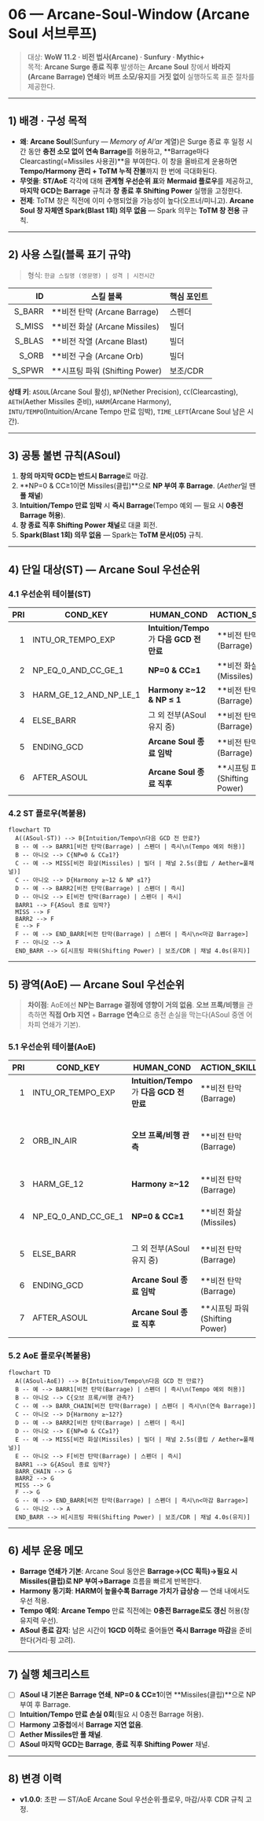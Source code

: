 # 06 — Arcane-Soul-Window (Arcane Soul 서브루프)
> 대상: **WoW 11.2 · 비전 법사(Arcane) · Sunfury · Mythic+**  
> 목적: **Arcane Surge 종료 직후** 발생하는 **Arcane Soul** 창에서 **바라지(Arcane Barrage) 연쇄**와 **버프 소모/유지**를 **거짓 없이** 실행하도록 표준 절차를 제공한다.

---

## 1) 배경 · 구성 목적
- **왜**: **Arcane Soul**(Sunfury — *Memory of Al’ar* 계열)은 Surge 종료 후 일정 시간 동안 **충전 소모 없이 연속 Barrage**를 허용하고, **Barrage마다 Clearcasting(=Missiles 사용권)**을 부여한다. 이 창을 올바르게 운용하면 **Tempo/Harmony 관리 + ToTM 누적 잔불**까지 한 번에 극대화된다.
- **무엇을**: **ST/AoE** 각각에 대해 **관계형 우선순위 표**와 **Mermaid 플로우**를 제공하고, **마지막 GCD는 Barrage** 규칙과 **창 종료 후 Shifting Power** 실행을 고정한다.
- **전제**: ToTM 창은 직전에 이미 수행되었을 가능성이 높다(오프너/미니고). **Arcane Soul 창 자체엔 Spark(Blast 1회) 의무 없음** — Spark 의무는 **ToTM 창 전용** 규칙.

---

## 2) 사용 스킬(블록 표기 규약)
> 형식: `한글 스킬명 (영문명) | 성격 | 시전시간`

| ID | 스킬 블록 | 핵심 포인트 |
|---:|---|---|
| S_BARR | **비전 탄막 (Arcane Barrage) | 스펜더 | 즉시** | Arcane Soul 중 **연속 사용 핵심**(충전 소모 예외 적용) |
| S_MISS | **비전 화살 (Arcane Missiles) | 빌더 | 채널 2.5s** | **Aether만 풀 채널**, 그 외 **클립**으로 **Nether Precision(NP)** 부여 |
| S_BLAS | **비전 작열 (Arcane Blast) | 빌더 | 시전 2.25s** | NP 소모/채움용 — **ASoul 창에선 비주류** |
| S_ORB  | **비전 구슬 (Arcane Orb) | 빌더 | 즉시** | 보충용(일반 루프). **ASoul 중 Barrage 연쇄가 우선** |
| S_SPWR | **시프팅 파워 (Shifting Power) | 보조/CDR | 채널 4.0s(유지)** | **Arcane Soul 종료 직후** 사용(고정) |

**상태 키**: `ASOUL`(Arcane Soul 활성), `NP`(Nether Precision), `CC`(Clearcasting), `AETH`(Aether Missiles 준비), `HARM`(Arcane Harmony), `INTU/TEMPO`(Intuition/Arcane Tempo 만료 임박), `TIME_LEFT`(Arcane Soul 남은 시간).

---

## 3) 공통 불변 규칙(ASoul)
1) **창의 마지막 GCD는 반드시 Barrage**로 마감.  
2) **NP=0 & CC≥1이면 Missiles(클립)**으로 **NP 부여 후 Barrage**. (*Aether*일 땐 **풀 채널**)  
3) **Intuition/Tempo 만료 임박** 시 **즉시 Barrage**(Tempo 예외 — 필요 시 **0충전 Barrage 허용**).  
4) **창 종료 직후** **Shifting Power 채널**로 대쿨 회전.  
5) **Spark(Blast 1회) 의무 없음** — Spark는 **ToTM 문서(05)** 규칙.

---

## 4) 단일 대상(ST) — Arcane Soul 우선순위

### 4.1 우선순위 테이블(ST)

| PRI | COND_KEY | HUMAN_COND | ACTION_SKILL | NOTES |
|---:|---|---|---|---|
| 1 | INTU_OR_TEMPO_EXP | **Intuition/Tempo**가 **다음 GCD 전 만료** | **비전 탄막(Barrage) | 스펜더 | 즉시** | **Tempo 예외 허용(0충전 가능)** |
| 2 | NP_EQ_0_AND_CC_GE_1 | **NP=0 & CC≥1** | **비전 화살(Missiles) | 빌더 | 채널 2.5s(클립)** | **NP 부여**(Aether는 풀 채널) |
| 3 | HARM_GE_12_AND_NP_LE_1 | **Harmony ≥~12 & NP ≤ 1** | **비전 탄막(Barrage) | 스펜더 | 즉시** | 고중첩 Barrage |
| 4 | ELSE_BARR | 그 외 전부(ASoul 유지 중) | **비전 탄막(Barrage) | 스펜더 | 즉시** | **연속 Barrage 기본값** |
| 5 | ENDING_GCD | **Arcane Soul 종료 임박** | **비전 탄막(Barrage) | 스펜더 | 즉시** | **마감 Barrage**(필수) |
| 6 | AFTER_ASOUL | **Arcane Soul 종료 직후** | **시프팅 파워(Shifting Power) | 보조/CDR | 채널 4.0s(유지)** | 창 종료 후 고정 |

### 4.2 ST 플로우(복붙용)

```mermaid
flowchart TD
  A((ASoul-ST)) --> B{Intuition/Tempo\n다음 GCD 전 만료?}
  B -- 예 --> BARR1[비전 탄막(Barrage) | 스펜더 | 즉시\n(Tempo 예외 허용)]
  B -- 아니오 --> C{NP=0 & CC≥1?}
  C -- 예 --> MISS[비전 화살(Missiles) | 빌더 | 채널 2.5s(클립 / Aether=풀채널)]
  C -- 아니오 --> D{Harmony ≥~12 & NP ≤1?}
  D -- 예 --> BARR2[비전 탄막(Barrage) | 스펜더 | 즉시]
  D -- 아니오 --> E[비전 탄막(Barrage) | 스펜더 | 즉시]
  BARR1 --> F{ASoul 종료 임박?}
  MISS --> F
  BARR2 --> F
  E --> F
  F -- 예 --> END_BARR[비전 탄막(Barrage) | 스펜더 | 즉시\n<마감 Barrage>]
  F -- 아니오 --> A
  END_BARR --> G[시프팅 파워(Shifting Power) | 보조/CDR | 채널 4.0s(유지)]
````

---

## 5) 광역(AoE) — Arcane Soul 우선순위

> **차이점**: AoE에선 **NP는 Barrage 결정에 영향이 거의 없음**. **오브 프록/비행**을 관측하면 **직접 Orb 지연** + **Barrage 연속**으로 충전 손실을 막는다(ASoul 중엔 어차피 연쇄가 기본).

### 5.1 우선순위 테이블(AoE)

| PRI | COND\_KEY                 | HUMAN\_COND                          | ACTION\_SKILL              | NOTES  |                 |                          |
| --: | ------------------------- | ------------------------------------ | -------------------------- | ------ | --------------- | ------------------------ |
|   1 | INTU\_OR\_TEMPO\_EXP      | **Intuition/Tempo**가 **다음 GCD 전 만료** | \*\*비전 탄막(Barrage)         | 스펜더    | 즉시\*\*          | **Tempo 예외 허용**          |
|   2 | ORB\_IN\_AIR              | **오브 프록/비행 관측**                      | \*\*비전 탄막(Barrage)         | 스펜더    | 즉시\*\*          | **연속 Barrage**로 충전 손실 방지 |
|   3 | HARM\_GE\_12              | **Harmony ≥\~12**                    | \*\*비전 탄막(Barrage)         | 스펜더    | 즉시\*\*          | 고중첩 소모                   |
|   4 | NP\_EQ\_0\_AND\_CC\_GE\_1 | **NP=0 & CC≥1**                      | \*\*비전 화살(Missiles)        | 빌더     | 채널 2.5s(클립)\*\* | NP 부여(필요 시)              |
|   5 | ELSE\_BARR                | 그 외 전부(ASoul 유지 중)                   | \*\*비전 탄막(Barrage)         | 스펜더    | 즉시\*\*          | **연속 Barrage 기본값**       |
|   6 | ENDING\_GCD               | **Arcane Soul 종료 임박**                | \*\*비전 탄막(Barrage)         | 스펜더    | 즉시\*\*          | **마감 Barrage**           |
|   7 | AFTER\_ASOUL              | **Arcane Soul 종료 직후**                | \*\*시프팅 파워(Shifting Power) | 보조/CDR | 채널 4.0s(유지)\*\* | 창 종료 후 고정                |

### 5.2 AoE 플로우(복붙용)

```mermaid
flowchart TD
  A((ASoul-AoE)) --> B{Intuition/Tempo\n다음 GCD 전 만료?}
  B -- 예 --> BARR1[비전 탄막(Barrage) | 스펜더 | 즉시\n(Tempo 예외 허용)]
  B -- 아니오 --> C{오브 프록/비행 관측?}
  C -- 예 --> BARR_CHAIN[비전 탄막(Barrage) | 스펜더 | 즉시\n(연속 Barrage)]
  C -- 아니오 --> D{Harmony ≥~12?}
  D -- 예 --> BARR2[비전 탄막(Barrage) | 스펜더 | 즉시]
  D -- 아니오 --> E{NP=0 & CC≥1?}
  E -- 예 --> MISS[비전 화살(Missiles) | 빌더 | 채널 2.5s(클립 / Aether=풀채널)]
  E -- 아니오 --> F[비전 탄막(Barrage) | 스펜더 | 즉시]
  BARR1 --> G{ASoul 종료 임박?}
  BARR_CHAIN --> G
  BARR2 --> G
  MISS --> G
  F --> G
  G -- 예 --> END_BARR[비전 탄막(Barrage) | 스펜더 | 즉시\n<마감 Barrage>]
  G -- 아니오 --> A
  END_BARR --> H[시프팅 파워(Shifting Power) | 보조/CDR | 채널 4.0s(유지)]
```

---

## 6) 세부 운용 메모

* **Barrage 연쇄가 기본**: Arcane Soul 동안은 **Barrage→(CC 획득)→필요 시 Missiles(클립)로 NP 부여→Barrage** 흐름을 빠르게 반복한다.
* **Harmony 동기화**: **HARM이 높을수록 Barrage 가치가 급상승** — 연쇄 내에서도 우선 적용.
* **Tempo 예외**: **Arcane Tempo** 만료 직전에는 **0충전 Barrage로도 갱신** 허용(창 유지력 우선).
* **ASoul 종료 감지**: 남은 시간이 **1GCD 이하**로 줄어들면 **즉시 Barrage 마감**을 준비한다(거리·핑 고려).

---

## 7) 실행 체크리스트

* [ ] **ASoul 내 기본은 Barrage 연쇄**, **NP=0 & CC≥1**이면 \*\*Missiles(클립)\*\*으로 NP 부여 후 Barrage.
* [ ] **Intuition/Tempo 만료 손실 0회**(필요 시 0충전 Barrage 허용).
* [ ] **Harmony 고중첩**에서 **Barrage 지연 없음**.
* [ ] **Aether Missiles만 풀 채널**.
* [ ] **ASoul 마지막 GCD는 Barrage**, **종료 직후 Shifting Power** 채널.

---

## 8) 변경 이력

* **v1.0.0**: 초판 — ST/AoE Arcane Soul 우선순위·플로우, 마감/사후 CDR 규칙 고정.
